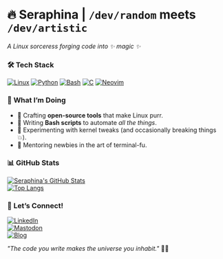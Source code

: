 # 🔥 **Seraphina** | `/dev/random` meets `/dev/artistic`  
*A Linux sorceress forging code into ✨ magic ✨*  

### 🛠️ **Tech Stack**  
[![Linux](https://img.shields.io/badge/-Arch%20Linux-1793D1?style=flat&logo=arch-linux&logoColor=white)](https://)
[![Python](https://img.shields.io/badge/-Python-3776AB?style=flat&logo=python&logoColor=white)](https://)
[![Bash](https://img.shields.io/badge/-Bash-4EAA25?style=flat&logo=gnu-bash&logoColor=white)](https://)
[![C](https://img.shields.io/badge/-C-A8B9CC?style=flat&logo=c&logoColor=black)](https://)
[![Neovim](https://img.shields.io/badge/-Neovim-57A143?style=flat&logo=neovim&logoColor=white)](https://)  

### 🌌 **What I’m Doing**  
- 🧬 Crafting **open-source tools** that make Linux purr.  
- 📜 Writing **Bash scripts** to automate *all the things*.  
- 🧪 Experimenting with kernel tweaks (and occasionally breaking things 💥).  
- 🌱 Mentoring newbies in the art of terminal-fu.  

### 📊 **GitHub Stats**  
[![Seraphina's GitHub Stats](https://github-readme-stats.vercel.app/api?username=YOUR_USERNAME&show_icons=true&theme=radical&hide_border=true)](https://github.com/YOUR_USERNAME)  
[![Top Langs](https://github-readme-stats.vercel.app/api/top-langs/?username=YOUR_USERNAME&layout=compact&theme=radical&hide_border=true)](https://github.com/YOUR_USERNAME)  

### 🎯 **Let’s Connect!**  
[![LinkedIn](https://img.shields.io/badge/-LinkedIn-0A66C2?style=flat&logo=linkedin)](https://linkedin.com/in/YOUR_PROFILE)  
[![Mastodon](https://img.shields.io/badge/-Mastodon-6364FF?style=flat&logo=mastodon)](https://YOUR_MASTODON)  
[![Blog](https://img.shields.io/badge/-Blog-FF7139?style=flat&logo=hexo&logoColor=white)](https://YOUR_BLOG)  

*"The code you write makes the universe you inhabit."* 🐧✨  
